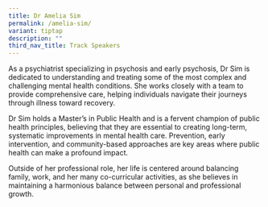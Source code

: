 ```yaml
---
title: Dr Amelia Sim
permalink: /amelia-sim/
variant: tiptap
description: ""
third_nav_title: Track Speakers
---
```

<p></p>
<p>As a psychiatrist specializing in psychosis and early psychosis, Dr Sim
is dedicated to understanding and treating some of the most complex and
challenging mental health conditions. She works closely with a team to
provide comprehensive care, helping individuals navigate their journeys
through illness toward recovery.</p>
<p>Dr Sim holds a Master’s in Public Health and is a fervent champion of
public health principles, believing that they are essential to creating
long-term, systematic improvements in mental health care. Prevention, early
intervention, and community-based approaches are key areas where public
health can make a profound impact.</p>
<p>Outside of her professional role, her life is centered around balancing
family, work, and her many co-curricular activities, as she believes in
maintaining a harmonious balance between personal and professional growth.</p>
<p></p>